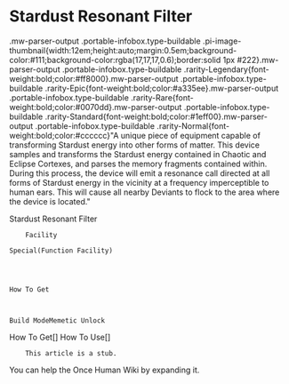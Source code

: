 # Stardust Resonant Filter

.mw-parser-output .portable-infobox.type-buildable .pi-image-thumbnail{width:12em;height:auto;margin:0.5em;background-color:#111;background-color:rgba(17,17,17,0.6);border:solid 1px #222}.mw-parser-output .portable-infobox.type-buildable .rarity-Legendary{font-weight:bold;color:#ff8000}.mw-parser-output .portable-infobox.type-buildable .rarity-Epic{font-weight:bold;color:#a335ee}.mw-parser-output .portable-infobox.type-buildable .rarity-Rare{font-weight:bold;color:#0070dd}.mw-parser-output .portable-infobox.type-buildable .rarity-Standard{font-weight:bold;color:#1eff00}.mw-parser-output .portable-infobox.type-buildable .rarity-Normal{font-weight:bold;color:#cccccc}"A unique piece of equipment capable of transforming Stardust energy into other forms of matter. This device samples and transforms the Stardust energy contained in Chaotic and Eclipse Cortexes, and parses the memory fragments contained within. During this process, the device will emit a resonance call directed at all forms of Stardust energy in the vicinity at a frequency imperceptible to human ears. This will cause all nearby Deviants to flock to the area where the device is located."

Stardust Resonant Filter

	

	
		Facility
	
	Special(Function Facility)




	How To Get


	
	Build ModeMemetic Unlock





How To Get[]
How To Use[]

    
        This article is a stub.
        
You can help the Once Human Wiki by expanding it.
